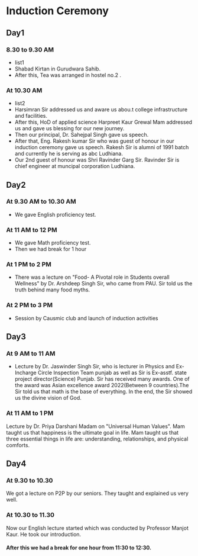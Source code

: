 # Induction Ceremony
## Day1
### 8.30 to 9.30 AM
- list1
- Shabad Kirtan in Gurudwara Sahib.
- After this, Tea was arranged in hostel no.2 .
### At 10.30 AM
- list2
- Harsimran Sir addressed us and aware us abou.t college infrastructure and facilities.
- After this, HoD of applied science
Harpreet Kaur Grewal Mam addressed us and gave us blessing for our new journey.
- Then our principal, Dr. Sahejpal Singh gave us speech.
- After that, Eng. Rakesh kumar Sir who was guest of honour in our induction ceremony gave us speech. Rakesh Sir is alumni of 1991 batch and currently he is serving as abc Ludhiana.
- Our 2nd guest of honour was Shri Ravinder Garg Sir. Ravinder Sir is chief engineer at muncipal corporation Ludhiana.
## Day2
### At 9.30 AM to 10.30 AM
- We gave English proficiency test.
### At 11 AM to 12 PM
- We gave Math proficiency test.
- Then we had break for 1 hour
### At 1 PM to 2 PM
- There was a lecture on "Food- A Pivotal role in Students overall Wellness" by Dr. Arshdeep Singh Sir, who came from PAU. Sir told us the truth behind many food myths.
### At 2 PM to 3 PM
- Session by Causmic club and launch of induction activities
## Day3
### At 9 AM to 11 AM
- Lecture by Dr. Jaswinder Singh Sir, who is lecturer in Physics and Ex-Incharge Circle Inspection Team punjab as well as Sir is Ex-asstf. state project director(Science) Punjab. Sir has received many awards. One of the award was Asian excellence award 2022(Between 9 countries).The Sir told us that math is the base of everything. In the end, the Sir showed us the divine vision of God.
### At 11 AM to 1 PM
Lecture by Dr. Priya Darshani Madam on "Universal Human Values". Mam taught us that happiness is the ultimate goal in life. Mam taught us that three essential things in life are: understanding, relationships, and physical comforts.
## Day4
### At 9.30 to 10.30
We got a lecture on P2P by our seniors. They taught and explained us very well.
### At 10.30 to 11.30
Now our English lecture started which was conducted by Professor Manjot Kaur. He took our introduction.
#### After this we had a break for one hour from 11:30 to 12:30.

